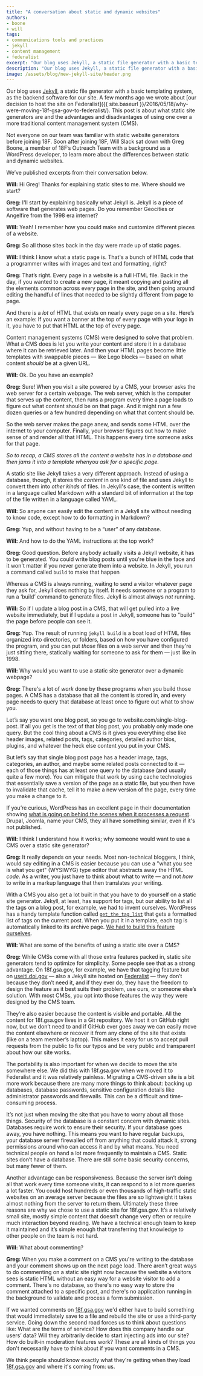 ```yaml
---
title: "A conversation about static and dynamic websites"
authors:
- boone
- will
tags:
- communications tools and practices
- jekyll
- content management
- federalist
excerpt: "Our blog uses Jekyll, a static file generator with a basic templating system, as the backend software. Deploying our blog posts this way has simplified our publishing process."
description: "Our blog uses Jekyll, a static file generator with a basic templating system, as the backend software. Deploying our blog posts this way has simplified our publishing process."
image: /assets/blog/new-jekyll-site/header.png
---
```


Our blog uses [Jekyll](http://jekyllrb.com/), a static file
generator with a basic templating system, as the backend software for
our site. A few months ago we wrote about [our decision to host the site on Federalist]({{ site.baseurl }}/2016/05/18/why-were-moving-18f-gsa-gov-to-federalist/). This post is about what static site generators are and the advantages and disadvantages of using one over a more traditional content management system (CMS).

Not everyone on our team was familiar with static website generators
before joining 18F. Soon after joining 18F, Will Slack sat down with
Greg Boone, a member of 18F’s Outreach Team with a background as a
WordPress developer, to learn more about the differences between static
and dynamic websites.

We’ve published excerpts from their conversation below.

**Will:** Hi Greg! Thanks for explaining static sites to me. Where
should we start?

**Greg:** I'll start by explaining basically what Jekyll is. Jekyll is a
piece of software that generates web pages. Do you remember Geocities or
Angelfire from the 1998 era internet?

**Will:** Yeah! I remember how you could make and customize different
pieces of a website.

**Greg:** So all those sites back in the day were made up of static
pages.

**Will:** I think I know what a static page is. That's a bunch of HTML
code that a programmer writes with images and text and formatting,
right?

**Greg:** That’s right. Every page in a website is a full HTML file.
Back in the day, if you wanted to create a new page, it meant copying
and pasting all the elements common across every page in the site, and
then going around editing the handful of lines that needed to be
slightly different from page to page.

And there is a *lot* of HTML that exists on nearly every page on a
site. Here’s an example: If you want a banner at the top of every page
with your logo in it, you have to put that HTML at the top of every
page.

Content management systems (CMS) were designed to solve that problem.
What a CMS does is let you write your content and store it in a database
where it can be retrieved later. And then your HTML pages become little
templates with swappable pieces — like Lego blocks — based on what
content *should* be at a given URL.

**Will:** Ok. Do you have an example?

**Greg:** Sure! When you visit a site powered by a CMS, your browser
asks the web server for a certain webpage. The web server, which is the
computer that serves up the content, then runs a program every time a
page loads to figure out what content should be on that page. And it
might run a few dozen queries or a few hundred depending on what that
content should be.

So the web server makes the page anew, and sends some HTML over the
internet to your computer. Finally, your browser figures out how to make
sense of and render all that HTML. This happens every time someone asks
for that page.

*So to recap, a CMS stores all the content a website has in a database
and then jams it into a template when​_you_​ ask for a specific page.*

A static site like Jekyll takes a very different approach. Instead of
using a database, though, it stores the *content* in one kind of
file and uses Jekyll to convert them into *other kinds* of files.
In Jekyll's case, the content is written in a language called Markdown
with a standard bit of information at the top of the file written in a
language called YAML.

**Will:** So anyone can easily edit the content in a Jekyll site without
needing to know code, except how to do formatting in Markdown?

**Greg:** Yup, and without having to be a “user” of any database.

**Will:** And how to do the YAML instructions at the top work?

**Greg:** Good question. Before anybody actually visits a Jekyll
website, it has to be generated. You could write blog posts until you're
blue in the face and it won't matter if you never generate them into a
website. In Jekyll, you run a command called `build` to make that
happen

Whereas a CMS is always running, waiting to send a visitor whatever page
they ask for, Jekyll does nothing by itself. It needs someone or a
program to run a ‘build’ command to generate files. Jekyll is almost
always *not* running.

**Will:** So if I update a blog post in a CMS, that will get pulled into
a live website immediately, but if I update a post in Jekyll, someone
has to "build" the page before people can see it.

**Greg:** Yup. The result of running `jekyll build` is a boat load of
HTML files organized into directories, or folders, based on how you have
configured the program, and you can put *those* files on a web
server and then they're just sitting there, statically waiting for
someone to ask for them — just like in 1998.

**Will:** Why would you want to use a static site generator over a
dynamic webpage?

**Greg:** There's a lot of *work* done by these programs when you
build those pages. A CMS has a database that all the content is stored
in, and every page needs to query that database at least once to figure
out what to show you.

Let’s say you want one blog post, so you go to
website.com/single-blog-post. If all you get is the text of that blog
post, you probably only made one query. But the cool thing about a CMS
is it gives you everything else like header images, related posts, tags,
categories, detailed author bios, ​plugins, and whatever the heck
else content you put in your CMS.

But let’s say that single blog post page has a header image, tags,
categories, an author, and maybe some related posts connected to it —
each of those things has at least one query to the database (and usually
quite a few more). You can mitigate that work by using cache
technologies that essentially save a version of the page as a static
file, but you then have to invalidate that cache, tell it to make a new
version of the page, every time you make a change to it.

If you’re curious, WordPress has an excellent page in their
documentation showing [what is going on behind the scenes when it
processes a request](https://codex.wordpress.org/Query_Overview).
Drupal, Joomla, name your CMS, they all have something similar, even if it's not published.

**Will:** I think I understand how it works; why someone would want to
use a CMS over a static site generator?

**Greg:** It really depends on your needs. Most non-technical bloggers,
I think, would say editing in a CMS is easier because you can use a
"what you see is what you get" (WYSIWYG) type editor that abstracts away
the HTML *code*. As a writer, you just have to think about what to
write — and not *how* to write in a markup language that then translates
your writing.

With a CMS you also get a lot built in that you have to do yourself on a
static site generator. Jekyll, at least, has support for tags, but our
ability to list all the tags on a blog post, for example, we had to
invent ourselves. WordPress has a handy template function called
[`get_the_tag_list`](https://codex.wordpress.org/Function_Reference/get_the_tag_list) that gets a formatted list of tags on the current
post. When you put it in a template, each tag is automatically linked to
its archive page. [We had to build this feature ourselves](https://github.com/18F/18f.gsa.gov/blob/staging/_layouts/post.html#L22-L29).

**Will:** What are some of the benefits of using a static site over a
CMS?

**Greg:** While CMSs come with all those extra features packed in,
static site generators tend to optimize for simplicity. Some people see
that as a strong advantage. On 18f.gsa.gov, for example, we have that
tagging feature but on [useiti.doi.gov](https://useiti.doi.gov) — also a Jekyll site hosted on
[Federalist](https://federalist.18f.gov) — they don’t because they don’t need it, and if they ever do,
they have the freedom to design the feature as it best suits their
problem, use ours, or someone else’s solution. With most CMSs, you opt into
those features the way they were designed by the CMS team.

They’re also easier because the content is visible and portable. All the
content for 18f.gsa.gov lives in a Git repository. We host it on GitHub
right now, but we don’t need to and if GitHub ever goes away we can
easily move the content elsewhere or recover it from any clone of the
site that exists (like on a team member’s laptop). This makes it easy
for us to accept pull requests from the public to fix our typos and be
very public and transparent about how our site works.

The portability is also important for when we decide to move the site
somewhere else. We did this with 18f.gsa.gov when we moved it to
Federalist and it was relatively painless. Migrating a CMS-driven site
is a bit more work because there are many more things to think about:
backing up databases, database passwords, sensitive configuration
details like administrator passwords and firewalls. This can be a
difficult and time-consuming process.

It’s not just when moving the site that you have to worry about all those
things. Security of the database is a constant concern with dynamic
sites. Databases require work to ensure their security. If your database
goes away, you have nothing. This means you want to have regular
backups, your database server firewalled off from anything that could
attack it, strong permissions around who can access it and by what
means. You need technical people on hand a lot more frequently to
maintain a CMS. Static sites don’t have a database. There are still some
basic security concerns, but many fewer of them.

Another advantage can be responsiveness. Because the server isn’t doing
all that work every time someone visits, it can respond to a lot more
queries a lot faster. You could host hundreds or even thousands of
high-traffic static websites on an average server because the files are
so lightweight it takes almost nothing from the server to return them.
Ultimately these three reasons are why we chose to use a static site for
18f.gsa.gov. It’s a relatively small site, mostly simple content that
doesn’t change very often or require much interaction beyond reading. We
have a technical enough team to keep it maintained and it’s simple
enough that transferring that knowledge to other people on the team is
not hard.

**Will:** What about commenting?

**Greg:** When you make a comment on a CMS you're writing to the
database and your comment shows up on the next page load. There aren’t
great ways to do commenting on a static site right now because the
website a visitors sees is static HTML without an easy way for a website
visitor to add a comment. There's no database, so there's no easy way to
store the comment attached to a specific post, and there's no
application running in the background to validate and process a form
submission.

If we wanted comments on [18f.gsa.gov](http://18f.gsa.gov/) we'd either
have to build something that would immediately save to a file and
rebuild the site or use a third-party service. Going down the second
road forces us to think about questions like: What are the terms of
service? How does this company handle our users’ data? Will they
arbitrarily decide to start injecting ads into our site? How do built-in
moderation features work? These are all kinds of things you don't
necessarily have to think about if you want comments in a CMS.

We think people should know exactly what they're getting when they load
[18f.gsa.gov](http://18f.gsa.gov/) and where it's coming from: us.
